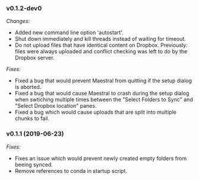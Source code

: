### v0.1.2-dev0

_Changes:_

- Added new command line option 'autostart'.
- Shut down immediately and kill threads instead of waiting for timeout.
- Do not upload files that have identical content on Dropbox. Previously: files were 
  always uploaded and conflict checking was left to do by the Dropbox server.

_Fixes:_

- Fixed a bug that would prevent Maestral from quitting if the setup dialog is aborted.
- Fixed a bug that would cause Maestral to crash during the setup dialog when swtiching
  multiple times between the "Select Folders to Sync" and "Select Dropbox location" panes.
- Fixed a bug which would cause uploads that are split into multiple chunks to fail.

### v0.1.1 (2019-06-23)

_Fixes:_

- Fixes an issue which would prevent newly created empty folders from beeing synced.
- Remove references to conda in startup script.